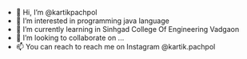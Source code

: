 - 👋 Hi, I’m @kartikpachpol
- 👀 I’m interested in programming java language
- 🌱 I’m currently learning in Sinhgad College Of Engineering Vadgaon
- 💞️ I’m looking to collaborate on ... 
- 📫 You can reach to reach me on Instagram @kartik.pachpol

<!---
kartikpachpol/kartikpachpol is a ✨ special ✨ repository because its `README.md` (this file) appears on your GitHub profile.
You can click the Preview link to take a look at your changes.
--->
